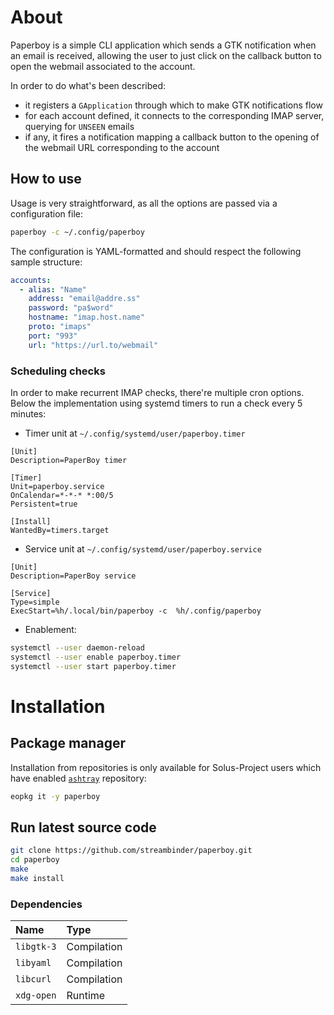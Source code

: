 # About

Paperboy is a simple CLI application which sends a GTK notification when an email is received, allowing the user to just click on the callback button to open the webmail associated to the account.

In order to do what's been described:

- it registers a `GApplication` through which to make GTK notifications flow
- for each account defined, it connects to the corresponding IMAP server, querying for `UNSEEN` emails
- if any, it fires a notification mapping a callback button to the opening of the webmail URL corresponding to the account

## How to use

Usage is very straightforward, as all the options are passed via a configuration file:

```bash
paperboy -c ~/.config/paperboy
```

The configuration is YAML-formatted and should respect the following sample structure:

```yaml
accounts:
  - alias: "Name"
    address: "email@addre.ss"
    password: "pa$word"
    hostname: "imap.host.name"
    proto: "imaps"
    port: "993"
    url: "https://url.to/webmail"
```

### Scheduling checks

In order to make recurrent IMAP checks, there're multiple cron options. Below the implementation using systemd timers to run a check every 5 minutes:

- Timer unit at `~/.config/systemd/user/paperboy.timer`

```
[Unit]
Description=PaperBoy timer

[Timer]
Unit=paperboy.service
OnCalendar=*-*-* *:00/5
Persistent=true

[Install]
WantedBy=timers.target
```

- Service unit at `~/.config/systemd/user/paperboy.service`

```
[Unit]
Description=PaperBoy service

[Service]
Type=simple
ExecStart=%h/.local/bin/paperboy -c  %h/.config/paperboy
```

- Enablement:

```bash
systemctl --user daemon-reload
systemctl --user enable paperboy.timer
systemctl --user start paperboy.timer
```

# Installation

## Package manager

Installation from repositories is only available for Solus-Project users which have enabled [`ashtray`](/doc/ashtray) repository:

```bash
eopkg it -y paperboy
```

## Run latest source code

```bash
git clone https://github.com/streambinder/paperboy.git
cd paperboy
make
make install
```

### Dependencies

Name       | Type
:--------- | :----------
`libgtk-3` | Compilation
`libyaml`  | Compilation
`libcurl`  | Compilation
`xdg-open` | Runtime
